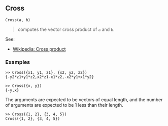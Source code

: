 ## Cross
```
Cross(a, b)
```
> computes the vector cross product of `a` and `b`.

See:
* [Wikipedia: Cross product](https://en.wikipedia.org/wiki/Cross_product)

### Examples
``` 
>> Cross({x1, y1, z1}, {x2, y2, z2})
{-y2*z1+y1*z2,x2*z1-x1*z2,-x2*y1+x1*y2}
 
>> Cross({x, y})
{-y,x}
``` 

The arguments are expected to be vectors of equal length, and the number of arguments are expected to be 1 less than their length.
``` 
>> Cross({1, 2}, {3, 4, 5})
Cross({1, 2}, {3, 4, 5})
``` 
